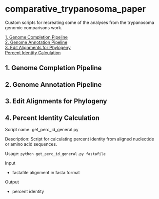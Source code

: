 # comparative_trypanosoma_paper
Custom scripts for recreating some of the analyses from the trypanosoma genomic comparisons work.

[1. Genome Completion Pipeline](#1.-genome-completion-pipeline)  
[2. Genome Annotation Pipeline](#2.-genome-annotation-pipeline)  
[3. Edit Alignments for Phylogeny](#3.-edit-alignments-for-phylogeny)  
[Percent Identity Calculation](#percent-identity-calculation)  

## 1. Genome Completion Pipeline ##
## 2. Genome Annotation Pipeline ##
## 3. Edit Alignments for Phylogeny ##
## 4. Percent Identity Calculation

Script name: get_perc_id_general.py

Description: Script for calculating percent identity from aligned nucleotide or amino acid sequences.

Usage: `python get_perc_id_general.py fastafile`

Input  
- fastafile alignment in fasta format

Output  
- percent identity


